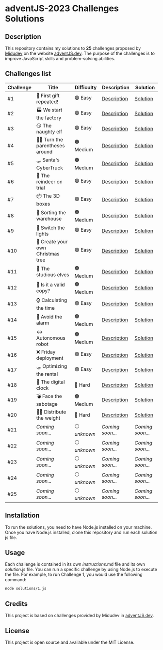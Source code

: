 # adventJS-2023 Challenges Solutions

## Description
This repository contains my solutions to **25** challenges proposed by [Midudev](https://twitter.com/midudev) on the website [adventJS.dev](https://adventjs.dev/). The purpose of the challenges is to improve JavaScript skills and problem-solving abilities.

## Challenges list

| Challenge | Title                             | Difficulty   | Description                      | Solution                    |
|-----------|-----------------------------------|--------------|----------------------------------|-----------------------------|
| #1        | 🎁 First gift repeated!           | 🟢 Easy       | [Description](challenges/1.md)   | [Solution](solutions/1.js)  |
| #2        | 🏭 We start the factory           | 🟢 Easy       | [Description](challenges/2.md)   | [Solution](solutions/2.js)  |
| #3        | 😏 The naughty elf                | 🟢 Easy       | [Description](challenges/3.md)   | [Solution](solutions/3.js)  |
| #4        | 😵‍💫 Turn the parentheses around    | 🟠 Medium     | [Description](challenges/4.md)   | [Solution](solutions/4.js)  |
| #5        | 🛷 Santa's CyberTruck             | 🟠 Medium     | [Description](challenges/5.md)   | [Solution](solutions/5.js)  |
| #6        | 🦌 The reindeer on trial          | 🟢 Easy       | [Description](challenges/6.md)   | [Solution](solutions/6.js)  |
| #7        | 📦 The 3D boxes                   | 🟢 Easy       | [Description](challenges/7.md)   | [Solution](solutions/7.js)  |
| #8        | 🏬 Sorting the warehouse          | 🟠 Medium     | [Description](challenges/8.md)   | [Solution](solutions/8.js)  |
| #9        | 🚦 Switch the lights              | 🟢 Easy       | [Description](challenges/9.md)   | [Solution](solutions/9.js)  |
| #10       | 🎄 Create your own Christmas tree | 🟢 Easy       | [Description](challenges/10.md)  | [Solution](solutions/10.js) |
| #11       | 📖 The studious elves             | 🟠 Medium     | [Description](challenges/11.md)  | [Solution](solutions/11.js) |
| #12       | 📸 Is it a valid copy?            | 🟠 Medium     | [Description](challenges/12.md)  | [Solution](solutions/12.js) |
| #13       | ⌚️ Calculating the time           | 🟢 Easy       | [Description](challenges/13.md)  | [Solution](solutions/13.js) |
| #14       | 🚨 Avoid the alarm                | 🟠 Medium     | [Description](challenges/14.md)  | [Solution](solutions/14.js) |
| #15       | ↔️ Autonomous robot                | 🟠 Medium     | [Description](challenges/15.md)  | [Solution](solutions/15.js) |
| #16       | ❌ Friday deployment              | 🟢 Easy       | [Description](challenges/16.md)  | [Solution](solutions/16.js) |
| #17       | 🛷 Optimizing the rental          | 🟢 Easy       | [Description](challenges/17.md)  | [Solution](solutions/17.js) |
| #18       | 🔢 The digital clock              | 🔴 Hard       | [Description](challenges/18.md)  | [Solution](solutions/18.js) |
| #19       | 💣 Face the sabotage              | 🟠 Medium     | [Description](challenges/19.md)  | [Solution](solutions/19.js) |
| #20       | 🏋️‍♂️ Distribute the weight          | 🔴 Hard       | [Description](challenges/20.md)  | [Solution](solutions/20.js) |
| #21       | _Coming soon..._                  | ⚪️ _unknown_  | _Coming soon..._                 | _Coming soon..._            |
| #22       | _Coming soon..._                  | ⚪️ _unknown_  | _Coming soon..._                 | _Coming soon..._            |
| #23       | _Coming soon..._                  | ⚪️ _unknown_  | _Coming soon..._                 | _Coming soon..._            |
| #24       | _Coming soon..._                  | ⚪️ _unknown_  | _Coming soon..._                 | _Coming soon..._            |
| #25       | _Coming soon..._                  | ⚪️ _unknown_  | _Coming soon..._                 | _Coming soon..._            |

## Installation
To run the solutions, you need to have Node.js installed on your machine. Once you have Node.js installed, clone this repository and run each solution js file.

## Usage
Each challenge is contained in its own _instructions_.md file and its own _solution_.js file. You can run a specific challenge by using Node.js to execute the file. For example, to run Challenge 1, you would use the following command:

```bash
node solutions/1.js
```

## Credits
This project is based on challenges provided by Midudev in [adventJS.dev](https://adventjs.dev/).

## License
This project is open source and available under the MIT License.
